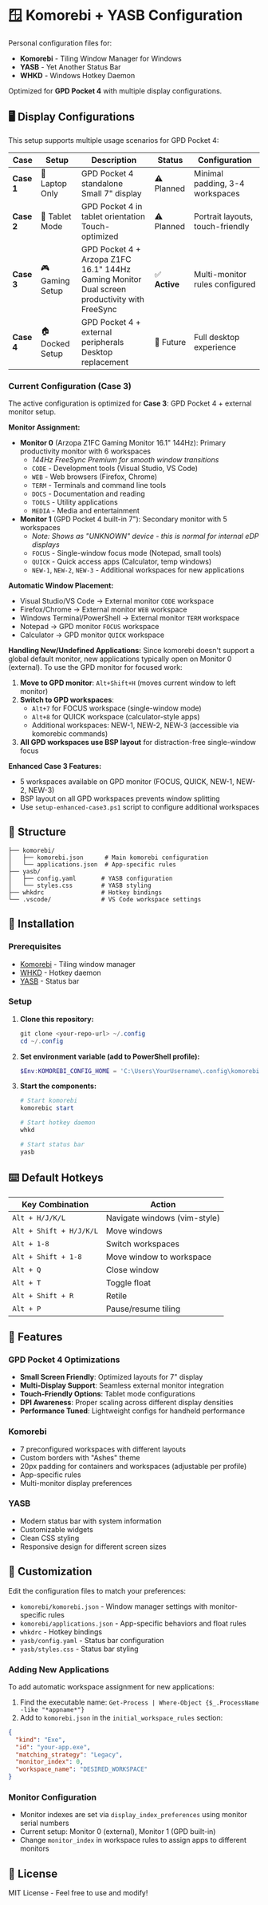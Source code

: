 # 🪟 Komorebi + YASB Configuration

Personal configuration files for:
- **Komorebi** - Tiling Window Manager for Windows
- **YASB** - Yet Another Status Bar
- **WHKD** - Windows Hotkey Daemon

Optimized for **GPD Pocket 4** with multiple display configurations.

## 🖥️ Display Configurations

This setup supports multiple usage scenarios for GPD Pocket 4:

| Case | Setup | Description | Status | Configuration |
|------|-------|-------------|--------|---------------|
| **Case 1** | 📱 Laptop Only | GPD Pocket 4 standalone<br/>Small 7" display | ⚠️ Planned | Minimal padding, 3-4 workspaces |
| **Case 2** | 🔄 Tablet Mode | GPD Pocket 4 in tablet orientation<br/>Touch-optimized | ⚠️ Planned | Portrait layouts, touch-friendly |
| **Case 3** | 🎮 Gaming Setup | GPD Pocket 4 + Arzopa Z1FC 16.1" 144Hz Gaming Monitor<br/>Dual screen productivity with FreeSync | ✅ **Active** | Multi-monitor rules configured |
| **Case 4** | 🏠 Docked Setup | GPD Pocket 4 + external peripherals<br/>Desktop replacement | 💭 Future | Full desktop experience |

### Current Configuration (Case 3)
The active configuration is optimized for **Case 3**: GPD Pocket 4 + external monitor setup.

**Monitor Assignment:**
- **Monitor 0** (Arzopa Z1FC Gaming Monitor 16.1" 144Hz): Primary productivity monitor with 6 workspaces
  - *144Hz FreeSync Premium for smooth window transitions*
  - `CODE` - Development tools (Visual Studio, VS Code)
  - `WEB` - Web browsers (Firefox, Chrome)  
  - `TERM` - Terminals and command line tools
  - `DOCS` - Documentation and reading
  - `TOOLS` - Utility applications
  - `MEDIA` - Media and entertainment
- **Monitor 1** (GPD Pocket 4 built-in 7"): Secondary monitor with 5 workspaces
  - *Note: Shows as "UNKNOWN" device - this is normal for internal eDP displays*
  - `FOCUS` - Single-window focus mode (Notepad, small tools)
  - `QUICK` - Quick access apps (Calculator, temp windows)
  - `NEW-1`, `NEW-2`, `NEW-3` - Additional workspaces for new applications

**Automatic Window Placement:**
- Visual Studio/VS Code → External monitor `CODE` workspace
- Firefox/Chrome → External monitor `WEB` workspace
- Windows Terminal/PowerShell → External monitor `TERM` workspace
- Notepad → GPD monitor `FOCUS` workspace
- Calculator → GPD monitor `QUICK` workspace

**Handling New/Undefined Applications:**
Since komorebi doesn't support a global default monitor, new applications typically open on Monitor 0 (external). To use the GPD monitor for focused work:

1. **Move to GPD monitor**: `Alt+Shift+H` (moves current window to left monitor)
2. **Switch to GPD workspaces**: 
   - `Alt+7` for FOCUS workspace (single-window mode)
   - `Alt+8` for QUICK workspace (calculator-style apps)
   - Additional workspaces: NEW-1, NEW-2, NEW-3 (accessible via komorebic commands)
3. **All GPD workspaces use BSP layout** for distraction-free single-window focus

**Enhanced Case 3 Features:**
- 5 workspaces available on GPD monitor (FOCUS, QUICK, NEW-1, NEW-2, NEW-3)
- BSP layout on all GPD workspaces prevents window splitting
- Use `setup-enhanced-case3.ps1` script to configure additional workspaces

## 📁 Structure

```
├── komorebi/
│   ├── komorebi.json      # Main komorebi configuration
│   └── applications.json  # App-specific rules
├── yasb/
│   ├── config.yaml       # YASB configuration
│   └── styles.css        # YASB styling
├── whkdrc                # Hotkey bindings
└── .vscode/              # VS Code workspace settings
```

## 🚀 Installation

### Prerequisites
- [Komorebi](https://github.com/LGUG2Z/komorebi) - Tiling window manager
- [WHKD](https://github.com/LGUG2Z/whkd) - Hotkey daemon
- [YASB](https://github.com/denBot/yasb) - Status bar

### Setup

1. **Clone this repository:**
   ```powershell
   git clone <your-repo-url> ~/.config
   cd ~/.config
   ```

2. **Set environment variable (add to PowerShell profile):**
   ```powershell
   $Env:KOMOREBI_CONFIG_HOME = 'C:\Users\YourUsername\.config\komorebi'
   ```

3. **Start the components:**
   ```powershell
   # Start komorebi
   komorebic start
   
   # Start hotkey daemon
   whkd
   
   # Start status bar
   yasb
   ```

## ⌨️ Default Hotkeys

| Key Combination | Action |
|----------------|--------|
| `Alt + H/J/K/L` | Navigate windows (vim-style) |
| `Alt + Shift + H/J/K/L` | Move windows |
| `Alt + 1-8` | Switch workspaces |
| `Alt + Shift + 1-8` | Move window to workspace |
| `Alt + Q` | Close window |
| `Alt + T` | Toggle float |
| `Alt + Shift + R` | Retile |
| `Alt + P` | Pause/resume tiling |

## 🎨 Features

### GPD Pocket 4 Optimizations
- **Small Screen Friendly**: Optimized layouts for 7" display
- **Multi-Display Support**: Seamless external monitor integration
- **Touch-Friendly Options**: Tablet mode configurations
- **DPI Awareness**: Proper scaling across different display densities
- **Performance Tuned**: Lightweight configs for handheld performance

### Komorebi
- 7 preconfigured workspaces with different layouts
- Custom borders with "Ashes" theme
- 20px padding for containers and workspaces (adjustable per profile)
- App-specific rules
- Multi-monitor display preferences

### YASB
- Modern status bar with system information
- Customizable widgets
- Clean CSS styling
- Responsive design for different screen sizes

## 🔧 Customization

Edit the configuration files to match your preferences:
- `komorebi/komorebi.json` - Window manager settings with monitor-specific rules
- `komorebi/applications.json` - App-specific behaviors and float rules
- `whkdrc` - Hotkey bindings
- `yasb/config.yaml` - Status bar configuration
- `yasb/styles.css` - Status bar styling

### Adding New Applications
To add automatic workspace assignment for new applications:

1. Find the executable name: `Get-Process | Where-Object {$_.ProcessName -like "*appname*"}`
2. Add to `komorebi.json` in the `initial_workspace_rules` section:
```json
{
  "kind": "Exe",
  "id": "your-app.exe",
  "matching_strategy": "Legacy", 
  "monitor_index": 0,
  "workspace_name": "DESIRED_WORKSPACE"
}
```

### Monitor Configuration
- Monitor indexes are set via `display_index_preferences` using monitor serial numbers
- Current setup: Monitor 0 (external), Monitor 1 (GPD built-in)
- Change `monitor_index` in workspace rules to assign apps to different monitors

## 📝 License

MIT License - Feel free to use and modify!
